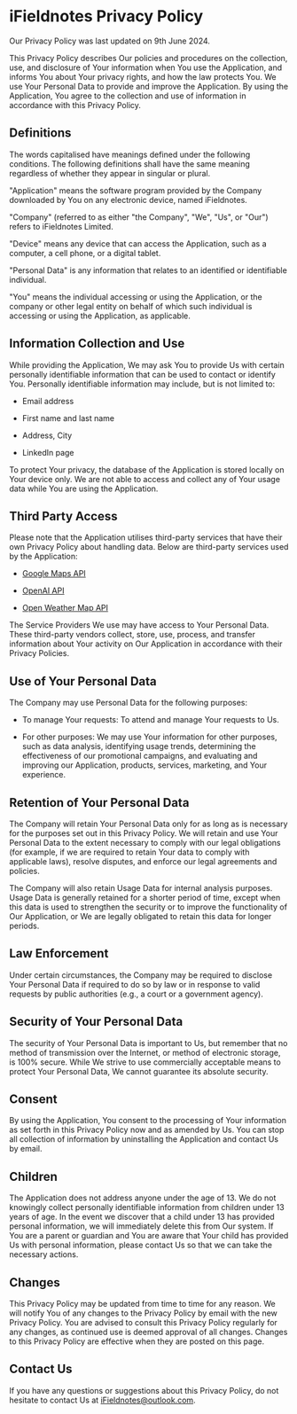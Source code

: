 # iFieldnotes Privacy Policy 

Our Privacy Policy was last updated on 9th June 2024. 

This Privacy Policy describes Our policies and procedures on the collection, use, and disclosure of Your information when You use the Application, and informs You about Your privacy rights, and how the law protects You. We use Your Personal Data to provide and improve the Application. By using the Application, You agree to the collection and use of information in accordance with this Privacy Policy. 

## Definitions 

The words capitalised have meanings defined under the following conditions. The following definitions shall have the same meaning regardless of whether they appear in singular or plural. 

"Application" means the software program provided by the Company downloaded by You on any electronic device, named iFieldnotes. 

"Company" (referred to as either "the Company", "We", "Us", or "Our") refers to iFieldnotes Limited. 

"Device" means any device that can access the Application, such as a computer, a cell phone, or a digital tablet. 

"Personal Data" is any information that relates to an identified or identifiable individual. 

"You" means the individual accessing or using the Application, or the company or other legal entity on behalf of which such individual is accessing or using the Application, as applicable. 

## Information Collection and Use 

While providing the Application, We may ask You to provide Us with certain personally identifiable information that can be used to contact or identify You. Personally identifiable information may include, but is not limited to: 

- Email address 

- First name and last name 

- Address, City 

- LinkedIn page 

To protect Your privacy, the database of the Application is stored locally on Your device only. We are not able to access and collect any of Your usage data while You are using the Application. 

## Third Party Access 

Please note that the Application utilises third-party services that have their own Privacy Policy about handling data. Below are third-party services used by the Application: 

- [Google Maps API](https://policies.google.com/privacy)  

- [OpenAI API](https://openai.com/en-GB/policies/eu-privacy-policy/) 

- [Open Weather Map API](https://openweather.co.uk/privacy-policy#:~:text=We%20do%20not%20collect%20or,and%20other%20API%20request%20parameters.) 

The Service Providers We use may have access to Your Personal Data. These third-party vendors collect, store, use, process, and transfer information about Your activity on Our Application in accordance with their Privacy Policies. 

## Use of Your Personal Data 

The Company may use Personal Data for the following purposes: 

- To manage Your requests: To attend and manage Your requests to Us. 

- For other purposes: We may use Your information for other purposes, such as data analysis, identifying usage trends, determining the effectiveness of our promotional campaigns, and evaluating and improving our Application, products, services, marketing, and Your experience. 

## Retention of Your Personal Data 

The Company will retain Your Personal Data only for as long as is necessary for the purposes set out in this Privacy Policy. We will retain and use Your Personal Data to the extent necessary to comply with our legal obligations (for example, if we are required to retain Your data to comply with applicable laws), resolve disputes, and enforce our legal agreements and policies. 

The Company will also retain Usage Data for internal analysis purposes. Usage Data is generally retained for a shorter period of time, except when this data is used to strengthen the security or to improve the functionality of Our Application, or We are legally obligated to retain this data for longer periods. 

## Law Enforcement 

Under certain circumstances, the Company may be required to disclose Your Personal Data if required to do so by law or in response to valid requests by public authorities (e.g., a court or a government agency). 

## Security of Your Personal Data 

The security of Your Personal Data is important to Us, but remember that no method of transmission over the Internet, or method of electronic storage, is 100% secure. While We strive to use commercially acceptable means to protect Your Personal Data, We cannot guarantee its absolute security. 

## Consent 

By using the Application, You consent to the processing of Your information as set forth in this Privacy Policy now and as amended by Us. You can stop all collection of information by uninstalling the Application and contact Us by email. 

## Children 

The Application does not address anyone under the age of 13. We do not knowingly collect personally identifiable information from children under 13 years of age. In the event we discover that a child under 13 has provided personal information, we will immediately delete this from Our system. If You are a parent or guardian and You are aware that Your child has provided Us with personal information, please contact Us so that we can take the necessary actions. 

## Changes 

This Privacy Policy may be updated from time to time for any reason. We will notify You of any changes to the Privacy Policy by email with the new Privacy Policy. You are advised to consult this Privacy Policy regularly for any changes, as continued use is deemed approval of all changes. Changes to this Privacy Policy are effective when they are posted on this page. 

## Contact Us 

If you have any questions or suggestions about this Privacy Policy, do not hesitate to contact Us at iFieldnotes@outlook.com.
